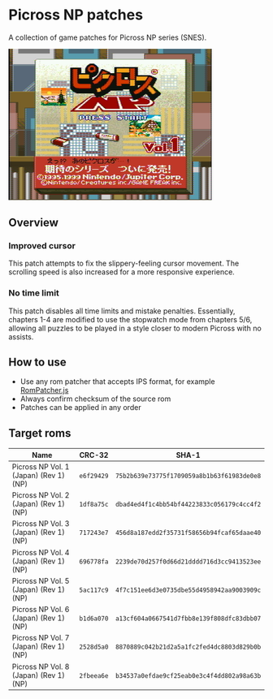 # Picross NP patches

A collection of game patches for Picross NP series (SNES).

<img src="https://raw.githubusercontent.com/jakubito/picross-np-patches/main/title.png" width="400" />

## Overview

### Improved cursor

This patch attempts to fix the slippery-feeling cursor movement. The scrolling speed is also increased for a more responsive experience.

### No time limit

This patch disables all time limits and mistake penalties. Essentially, chapters 1-4 are modified to use the stopwatch mode from chapters 5/6, allowing all puzzles to be played in a style closer to modern Picross with no assists.

## How to use

- Use any rom patcher that accepts IPS format, for example [RomPatcher.js](https://www.marcrobledo.com/RomPatcher.js/)
- Always confirm checksum of the source rom
- Patches can be applied in any order

## Target roms

| Name | CRC-32 | SHA-1 |
| --- | --- | --- |
| Picross NP Vol. 1 (Japan) (Rev 1) (NP) | `e6f29429` | `75b2b639e73775f1709059a8b1b63f61983de0e8` |
| Picross NP Vol. 2 (Japan) (Rev 1) (NP) | `1df8a75c` | `dbad4ed4f1c4bb54bf44223833c056179c4cc4f2` |
| Picross NP Vol. 3 (Japan) (Rev 1) (NP) | `717243e7` | `456d8a187edd2f35731f58656b94fcaf65daae40` |
| Picross NP Vol. 4 (Japan) (Rev 1) (NP) | `696778fa` | `2239de70d257f0d66d21dddd716d3cc9413523ee` |
| Picross NP Vol. 5 (Japan) (Rev 1) (NP) | `5ac117c9` | `4f7c151ee6d3e0735dbe55d4958942aa9003909c` |
| Picross NP Vol. 6 (Japan) (Rev 1) (NP) | `b1d6a070` | `a13cf604a0667541d7fbb8e139f808dfc83dbb07` |
| Picross NP Vol. 7 (Japan) (Rev 1) (NP) | `2528d5a0` | `8870889c042b21d2a5a1fc2fed4dc8803d829b0b` |
| Picross NP Vol. 8 (Japan) (Rev 1) (NP) | `2fbeea6e` | `b34537a0efdae9cf25eab0e3c4f4dd802a98a63b` |
